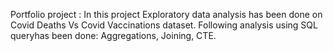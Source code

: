 Portfolio project : In this project Exploratory data analysis has been done on Covid Deaths Vs Covid Vaccinations dataset. 
Following analysis using SQL queryhas been done: Aggregations, Joining, CTE. 
